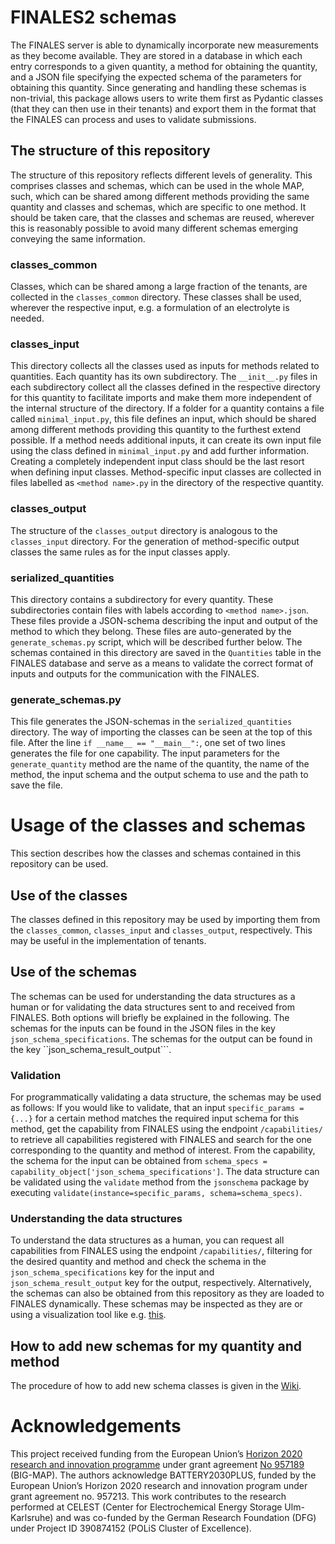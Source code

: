 # FINALES2 schemas

The FINALES server is able to dynamically incorporate new measurements as they become available. They are stored in a database in which each entry corresponds to a given quantity, a method for obtaining the quantity, and a JSON file specifying the expected schema of the parameters for obtaining this quantity. Since generating and handling these schemas is non-trivial, this package allows users to write them first as Pydantic classes (that they can then use in their tenants) and export them in the format that the FINALES can process and uses to validate submissions.

## The structure of this repository
The structure of this repository reflects different levels of generality. This comprises classes and schemas, which can be used in the whole MAP, such, which can be shared among different methods providing the same quantity and classes and schemas, which are specific to one method. It should be taken care, that the classes and schemas are reused, wherever this is reasonably possible to avoid many different schemas emerging conveying the same information.

### classes_common
Classes, which can be shared among a large fraction of the tenants, are collected in the ``classes_common`` directory. These classes shall be used, wherever the respective input, e.g. a formulation of an electrolyte is needed.

### classes_input
This directory collects all the classes used as inputs for methods related to quantities. Each quantity has its own subdirectory. The ``__init__.py`` files in each subdirectory collect all the classes defined in the respective directory for this quantity to facilitate imports and make them more independent of the internal structure of the directory. If a folder for a quantity contains a file called ``minimal_input.py``, this file defines an input, which should be shared among different methods providing this quantity to the furthest extend possible. If a method needs additional inputs, it can create its own input file using the class defined in ``minimal_input.py`` and add further information. Creating a completely independent input class should be the last resort when defining input classes. Method-specific input classes are collected in files labelled as ``<method name>.py`` in the directory of the respective quantity.

### classes_output
The structure of the ``classes_output`` directory is analogous to the ``classes_input`` directory. For the generation of method-specific output classes the same rules as for the input classes apply.

### serialized_quantities
This directory contains a subdirectory for every quantity. These subdirectories contain files with labels according to ``<method name>.json``. These files provide a JSON-schema describing the input and output of the method to which they belong. These files are auto-generated by the ``generate_schemas.py`` script, which will be described further below. The schemas contained in this directory are saved in the ``Quantities`` table in the FINALES database and serve as a means to validate the correct format of inputs and outputs for the communication with the FINALES.

### generate_schemas.py
This file generates the JSON-schemas in the ``serialized_quantities`` directory. The way of importing the classes can be seen at the top of this file. After the line ``if __name__ == "__main__":``, one set of two lines generates the file for one capability. The input parameters for the ``generate_quantity`` method are the name of the quantity, the name of the method, the input schema and the output schema to use and the path to save the file.

# Usage of the classes and schemas
This section describes how the classes and schemas contained in this repository can be used.

## Use of the classes
The classes defined in this repository may be used by importing them from the ``classes_common``, ``classes_input`` and ``classes_output``, respectively. This may be useful in the implementation of tenants.

## Use of the schemas
The schemas can be used for understanding the data structures as a human or for validating the data structures sent to and received from FINALES. Both options will briefly be explained in the following.
The schemas for the inputs can be found in the JSON files in the key ``json_schema_specifications``. The schemas for the output can be found in the key ``json_schema_result_output```.

### Validation
For programmatically validating a data structure, the schemas may be used as follows:
If you would like to validate, that an input ``specific_params = {...}`` for a certain method matches the required input schema for this method, get the capability from FINALES using the endpoint ``/capabilities/`` to retrieve all capabilities registered with FINALES and search for the one corresponding to the quantity and method of interest. From the capability, the schema for the input can be obtained from ``schema_specs = capability_object['json_schema_specifications']``. The data structure can be validated using the ``validate`` method from the ``jsonschema`` package by executing ``validate(instance=specific_params, schema=schema_specs)``.

### Understanding the data structures
To understand the data structures as a human, you can request all capabilities from FINALES using the endpoint ``/capabilities/``, filtering for the desired quantity and method and check the schema in the ``json_schema_specifications`` key for the input and ``json_schema_result_output`` key for the output, respectively. Alternatively, the schemas can also be obtained from this repository as they are loaded to FINALES dynamically. These schemas may be inspected as they are or using a visualization tool like e.g. [this](https://json-schema-visualizer.netlify.app/).

## How to add new schemas for my quantity and method
The procedure of how to add new schema classes is given in the [Wiki](https://github.com/BIG-MAP/FINALES2_schemas/wiki/Adding-new-schemas).

# Acknowledgements

This project received funding from the European Union’s [Horizon 2020 research and innovation programme](https://ec.europa.eu/programmes/horizon2020/en) under grant agreement [No 957189](https://cordis.europa.eu/project/id/957189) (BIG-MAP). The authors acknowledge BATTERY2030PLUS, funded by the European Union’s Horizon 2020 research and innovation program under grant agreement no. 957213. This work contributes to the research performed at CELEST (Center for Electrochemical Energy Storage Ulm-Karlsruhe) and was co-funded by the German Research Foundation (DFG) under Project ID 390874152 (POLiS Cluster of Excellence).
